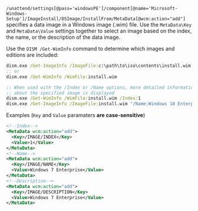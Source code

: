 `/unattend/settings[@pass='windowsPE']/component[@name='Microsoft-Windows-Setup']/ImageInstall/OSImage/InstallFrom/MetaData[@wcm:action="add"]` specifies a data
image in a Windows image (.wim) file.
Use the `MetaData\Key` and `MetaData\Value` settings together to select an image based on the index, the name, or the description of the data image.

Use the `DISM /Get-WimInfo` command to determine which images and editions are included:
```bat
dism.exe /Get-ImageInfo /ImageFile:c:\path\to\iso\contents\install.wim
:: or
dism.exe /Get-WimInfo /WimFile:install.wim

:: When used with the /Index or /Name options, more detailed information
:: about the specified image is displayed
dism.exe /Get-WimInfo /WimFile:install.wim /Index:1
dism.exe /Get-ImageInfo /ImageFile:install.wim "/Name:Windows 10 Enterprise LTSC"
```
Examples (`Key` and `Value` paramaters **are case-sensitive**)
```xml
<!--Index-->
<MetaData wcm:action="add">
  <Key>/IMAGE/INDEX</Key>
  <Value>1</Value>
</MetaData>
<!--Name-->
<MetaData wcm:action="add">
  <Key>/IMAGE/NAME</Key>
  <Value>Windows 7 Enterprise</Value>
</MetaData>
<!--Description-->
<MetaData wcm:action="add">
  <Key>/IMAGE/DESCRIPTION</Key>
  <Value>Windows 7 Enterprise</Value>
</MetaData>
```
